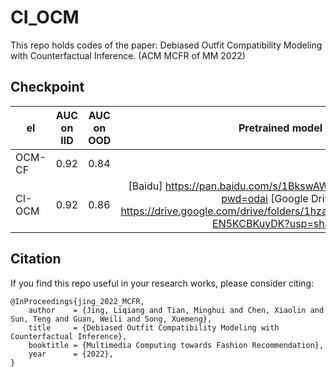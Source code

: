 # CI_OCM

This repo holds codes of the paper: Debiased Outfit Compatibility Modeling with Counterfactual Inference. (ACM MCFR of MM 2022)

## Checkpoint
| el     | AUC on IID | AUC on OOD |                       Pretrained model                       |
| ------ | ---------- | ---------- | :----------------------------------------------------------: |
| OCM-CF | 0.92       | 0.84       |                                                              |
| CI-OCM | 0.92       | 0.86       | [Baidu]  https://pan.baidu.com/s/1BkswAWemgA9PJBGiEKBLvQ?pwd=odai [Google Drive] https://drive.google.com/drive/folders/1hzavzCY5PcV3O_qKH2kd-EN5KCBKuyDK?usp=sharing |

## Citation

If you find this repo useful in your research works, please consider citing:

```
@InProceedings{jing_2022_MCFR,
    author    = {Jing, Liqiang and Tian, Minghui and Chen, Xiaolin and Sun, Teng and Guan, Weili and Song, Xuemeng},
    title     = {Debiased Outfit Compatibility Modeling with Counterfactual Inference},
    booktitle = {Multimedia Computing towards Fashion Recommendation},
    year      = {2022},
}
```



